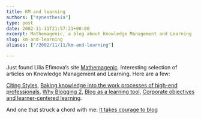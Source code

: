```yaml
---
title: KM and learning
authors: ["synesthesia"]
type: post
date: 2002-11-11T21:57:21+00:00
excerpt: Mathemagenic, a blog about Knowledge Management and Learning
slug: km-and-learning 
aliases: ["/2002/11/11/km-and-learning"]

---
```

Just found Lilia Efimova&#8217;s site [Mathemagenic][1]. Interesting selection of articles on Knowledge Management and Learning. Here are a few:
  
[Citing Styles][2], [Baking knowledge into the work processes of high-end professionals][3], [Why Blogging 2][4], [Blog as a learning tool][5], [Corporate objectives and learner-centered learning][6].

And one that struck a chord with me: [It takes courage to blog][7]

 [1]: https://blog.mathemagenic.com/
 [2]: https://blog.mathemagenic.com/2002/11/08.html#a334
 [3]: https://blog.mathemagenic.com/2002/11/02.html#a317
 [4]: https://blog.mathemagenic.com/2002/10/30.html#a311
 [5]: https://blog.mathemagenic.com/2002/10/25.html#a303
 [6]: https://blog.mathemagenic.com/2002/10/10.html#a271
 [7]: https://blog.mathemagenic.com/2002/10/09.html#a268